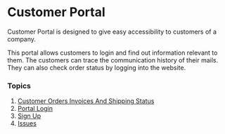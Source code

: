 
# Customer Portal



Customer Portal is designed to give easy accessibility to customers of a company.


This portal allows customers to login and find out information relevant to them. The customers can trace the communication history of their mails. They can also check order status by logging into the website.


### Topics


1. [Customer Orders Invoices And Shipping Status](/docs/en/customer-portal/customer-orders-invoices-and-shipping-status)
2. [Portal Login](/docs/en/customer-portal/portal-login)
3. [Sign Up](/docs/en/customer-portal/sign-up)
4. [Issues](/docs/en/customer-portal/issues)




